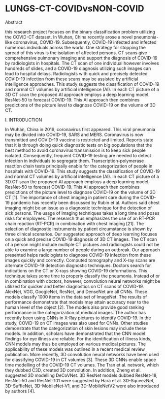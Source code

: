 # LUNGS-CT-COVIDvsNON-COVID

 
 
Abstract

this research project focuses on the binary classification problem utilizing the COVID-CT dataset. In Wuhan, China recently arose a novel pneumonia-like coronavirus, COVID-19. Subsequently, COVID-19 infected and infected numerous individuals across the world. One strategy for stopping the spread of this virus is the isolation of affected persons. CT scans give comprehensive pulmonary imaging and support the diagnosis of COVID-19 by radiologists in hospitals. The CT scan of one individual however involves hundreds of slides, and a COVID-19 diagnosis utilizing such images can lead to hospital delays. Radiologists with quick and precisely detected COVID-19 infection from these scans may be assisted by artificial intelligence approaches. This study suggests the classification of COVID-19 and normal CT volumes by artificial intelligence (AI). In each CT picture of a 3D CT scan the proposed AI approach employs a deep learning model ResNet-50 to forecast COVID-19. This AI approach then combines predictions of the picture level to diagnose COVID-19 on the volume of 3D CT.

I.	INTRODUCTION 

In Wuhan, China in 2019, coronavirus first appeared. This viral pneumonia may be divided into COVID-19, SARS and MERS. Coronavirus is now transmitted and COVID-19 vaccine is restricted and limited. Reports state that it is through doing quick diagnostic tests on big populations that the best method to avoid coronavirus transmission is to keep sick people isolated. Consequently, frequent COVID-19 testing are needed to detect infection in individuals to segregate them. Transcription-polymerase reaction chain tests principally enable for the categorization of people in hospitals with COVID-19. This study suggests the classification of COVID-19 and normal CT volumes by artificial intelligence (AI). In each CT picture of a 3D CT scan the proposed AI approach employs a deep learning model ResNet-50 to forecast COVID-19. This AI approach then combines predictions of the picture level to diagnose COVID-19 on the volume of 3D CT [1].
The importance of chest imaging in patient care during the COVID-19 pandemic has recently been discussed by Rubin et al. Authors said chest imaging might be an issue as a diagnostic technique for the detection of sick persons. The usage of imaging techniques takes a long time and poses risks for employees. The research thus emphasizes the use of an RT-PCR chain reaction (RT-PCR) in combination with chest imaging [21]. The selection of diagnostic instruments by patient circumstance is shown by three clinical scenarios. Our suggested approach of deep learning focuses on a quick and precise COVID-19 diagnosis of 3D CT images. The CT scan of a person might include multiple CT pictures and radiologists could not be able to examine a large number of people during an outbreak. Our approach presented helps radiologists to diagnose COVID-19 infection from these images quickly and correctly.
Computed tomography and X-ray scans are alternate COVID-19 detection diagnostic techniques. Doctors search for indications on the CT or X-rays showing COVID-19 deformations. This technique takes some time to properly classify the pneumonia. Instead of or in combination with doctors, however, convolution neural networks might be utilized for quicker and better diagnostics on CT scans of COVID-19. AlexNet, VGG, GoogleNet, ResNet, and DenseNet are all CNNs. These models classify 1000 items in the data set of ImageNet. The results of performance demonstrate that models may attain accuracy near to the human level of the object [2].
The models also provide good ranking performance in the categorization of medical images. The author has recently been using CNNs in X-Ray pictures to identify COVID-19. In the study, COVID-19 on CT images was also used for CNNs. Other studies demonstrate that the categorization of skin lesions may include these models. In addition, scholars have demonstrated that the CNN model findings for eye illness are reliable. For the identification of illness kinds, CNN models may thus be employed on various medical pictures. The applicability of these models was outlined in a recent medical review publication. More recently, 3D convolution neural networks have been used for classifying COVID-19 in CT volumes [3]. 
These 3D CNNs enable space time modelling of the COVID-19 CT volumes. The Tran et al. network, which they dubbed C3D, created 3D convolution. In addition, Zheng et al. suggested 3D modelling DeCoVNet. 3D ResNet models dubbed ResNet-18, ResNet-50 and ResNet-101 were suggested by Hara et al. 3D-SqueezNet, 3D-SuffleNet, 3D-MobileNet-V1, and 3D-MobileNetV2 were also introduced by authors [4].

